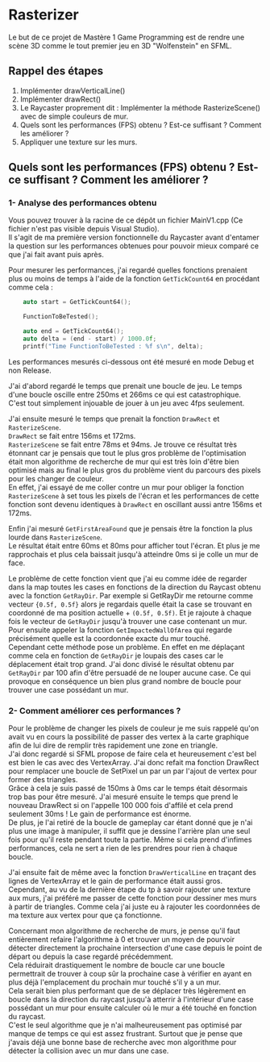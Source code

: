 # Rasterizer

Le but de ce projet de Mastère 1 Game Programming est de rendre une scène 3D comme le tout premier jeu en 3D "Wolfenstein" en SFML.

## Rappel des étapes
1. Implémenter drawVerticalLine()
2. Implémenter drawRect()
3. Le Raycaster proprement dit : Implémenter la méthode RasterizeScene() avec de simple couleurs de mur.
4. Quels sont les performances (FPS) obtenu ? Est-ce suffisant ? Comment les améliorer ?
5. Appliquer une texture sur les murs.
  
  
  
## Quels sont les performances (FPS) obtenu ? Est-ce suffisant ? Comment les améliorer ?  
  
### 1- Analyse des performances obtenu
  
Vous pouvez trouver à la racine de ce dépôt un fichier MainV1.cpp (Ce fichier n'est pas visible depuis Visual Studio).  
Il s'agit de ma première version fonctionnelle du Raycaster avant d'entamer la question sur les performances obtenues pour pouvoir mieux comparé ce que j'ai fait avant puis après.  
  
Pour mesurer les performances, j'ai regardé quelles fonctions prenaient plus ou moins de temps à l'aide de la fonction `GetTickCount64` en procédant comme cela :

```cpp
    auto start = GetTickCount64();

    FunctionToBeTested();

    auto end = GetTickCount64();
    auto delta = (end - start) / 1000.0f;
    printf("Time FunctionToBeTested : %f s\n", delta);
```
Les performances mesurés ci-dessous ont été mesuré en mode Debug et non Release.  
  
J'ai d'abord regardé le temps que prenait une boucle de jeu. Le temps d'une boucle oscille entre 250ms et 266ms ce qui est catastrophique.  
C'est tout simplement injouable de jouer à un jeu avec 4fps seulement.  

J'ai ensuite mesuré le temps que prenait la fonction `DrawRect` et `RasterizeScene`.  
`DrawRect` se fait entre 156ms et 172ms.  
`RasterizeScene` se fait entre 78ms et 94ms. 
Je trouve ce résultat très étonnant car je pensais que tout le plus gros problème de l'optimisation était mon algorithme de recherche de mur qui est très loin d'être bien optimisé mais au final le plus gros du problème vient du parcours des pixels pour les changer de couleur.  
En effet, j'ai essayé de me coller contre un mur pour obliger la fonction `RasterizeScene` à set tous les pixels de l'écran et les performances de cette fonction sont devenu identiques à `DrawRect` en oscillant aussi antre 156ms et 172ms.  
  
Enfin j'ai mesuré `GetFirstAreaFound` que je pensais être la fonction la plus lourde dans `RasterizeScene`.  
Le résultat était entre 60ms et 80ms pour afficher tout l'écran. Et plus je me rapprochais et plus cela baissait jusqu'à atteindre 0ms si je colle un mur de face.
 
Le problème de cette fonction vient que j'ai eu comme idée de regarder dans la map toutes les cases en fonctions de la direction du Raycast obtenu avec la fonction `GetRayDir`. Par exemple si GetRayDir me retourne comme vecteur `{0.5f, 0.5f}` alors je regardais quelle était la case se trouvant en  coordonné de ma position actuelle + `(0.5f, 0.5f)`. Et je rajoute à chaque fois le vecteur de `GetRayDir` jusqu'à trouver une case contenant un mur. Pour ensuite appeler la fonction `GetImpactedWallOfArea` qui regarde précisément quelle est la coordonnée exacte du mur touché.  
Cependant cette méthode pose un problème. En effet en me déplaçant comme cela en fonction de `GetRayDir` je loupais des cases car le déplacement était trop grand. 
J'ai donc divisé le résultat obtenu par `GetRayDir` par 100 afin d'être persuadé de ne louper aucune case. Ce qui provoque en conséquence un bien plus grand nombre de boucle pour trouver une case possédant un mur.  
  
### 2- Comment améliorer ces performances ?
  
Pour le problème de changer les pixels de couleur je me suis rappelé qu'on avait vu en cours la possibilité de passer des vertex à la carte graphique afin de lui dire de remplir très rapidement une zone en triangle.  
J'ai donc regardé si SFML propose de faire cela et heureusement c'est bel est bien le cas avec des VertexArray.
J'ai donc refait ma fonction DrawRect pour remplacer une boucle de SetPixel un par un par l'ajout de vertex pour former des triangles.   
Grâce à cela je suis passé de 150ms à 0ms car le temps était désormais trop bas pour être mesuré.
J'ai mesuré ensuite le temps que prend le nouveau DrawRect si on l'appelle 100 000 fois d'affilé et cela prend seulement 30ms ! Le gain de performance est énorme.  
De plus, je l'ai retiré de la boucle de gameplay car étant donné que je n'ai plus une image à manipuler, il suffit que je dessine l'arrière plan une seul fois pour qu'il reste pendant toute la partie. Même si cela prend d'infimes performances, cela ne sert a rien de les prendres pour rien à chaque boucle.   
   
J'ai ensuite fait de même avec la fonction `DrawVerticalLine` en traçant des lignes de VertexArray et le gain de performance était aussi gros. Cependant, au vu de la dernière étape du tp à savoir rajouter une texture aux murs, j'ai préféré me passer de cette fonction pour dessiner mes murs à partir de triangles. Comme cela j'ai juste eu à rajouter les coordonnées de ma texture aux vertex pour que ça fonctionne.  
    
    
Concernant mon algorithme de recherche de murs, je pense qu'il faut entièrement refaire l'algorithme à 0 et trouver un moyen de pourvoir détecter directement la prochaine intersection d'une case depuis le point de départ ou depuis la case regardé précédemment.     
Cela réduirait drastiquement le nombre de boucle car une boucle permettrait de trouver à coup sûr la prochaine case à vérifier en ayant en plus déjà l'emplacement du prochain mur touché s'il y a un mur.    
Cela serait bien plus performant que de se déplacer très légèrement en boucle dans la direction du raycast jusqu'à atterrir à l'intérieur d'une case possédant un mur pour ensuite calculer où le mur a été touché en fonction du raycast.  
C'est le seul algorithme que je n'ai malheureusement pas optimisé par manque de temps ce qui est assez frustrant.
Surtout que je pense que j'avais déjà une bonne base de recherche avec mon algorithme pour détecter la collision avec un mur dans une case.  
